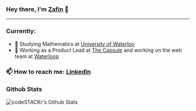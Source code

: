 ### Hey there, I'm [Zafin](https://zafinhassan.com) 👋
---


### Currently:
- 🏫 Studying Mathematics at [University of Waterloo](https://www.uwaterloo.ca/)
- 🔭 Working as a Product Lead at [The Capsule](https://readthecapsule.com/ref/MF5MLXooTK) and working on the web team at [Waterloop](https://teamwaterloop.ca)

### 📫 How to reach me: [LinkedIn](https://linkedin.com/in/zafinhassan)


### Github Stats

  <img align="left" alt="codeSTACKr's Github Stats" src="https://github-readme-stats.codestackr.vercel.app/api?username=zafin-hassan&show_icons=true&hide_border=true" />
